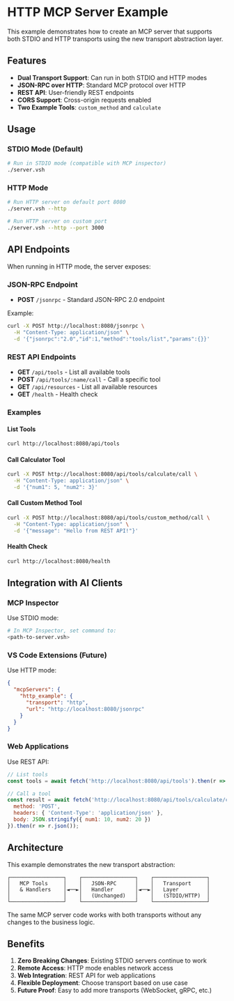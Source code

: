 # HTTP MCP Server Example

This example demonstrates how to create an MCP server that supports both STDIO and HTTP transports using the new transport abstraction layer.

## Features

- **Dual Transport Support**: Can run in both STDIO and HTTP modes
- **JSON-RPC over HTTP**: Standard MCP protocol over HTTP
- **REST API**: User-friendly REST endpoints
- **CORS Support**: Cross-origin requests enabled
- **Two Example Tools**: `custom_method` and `calculate`

## Usage

### STDIO Mode (Default)

```bash
# Run in STDIO mode (compatible with MCP inspector)
./server.vsh
```

### HTTP Mode

```bash
# Run HTTP server on default port 8080
./server.vsh --http

# Run HTTP server on custom port
./server.vsh --http --port 3000
```

## API Endpoints

When running in HTTP mode, the server exposes:

### JSON-RPC Endpoint

- **POST** `/jsonrpc` - Standard JSON-RPC 2.0 endpoint

Example:

```bash
curl -X POST http://localhost:8080/jsonrpc \
  -H "Content-Type: application/json" \
  -d '{"jsonrpc":"2.0","id":1,"method":"tools/list","params":{}}'
```

### REST API Endpoints

- **GET** `/api/tools` - List all available tools
- **POST** `/api/tools/:name/call` - Call a specific tool
- **GET** `/api/resources` - List all available resources
- **GET** `/health` - Health check

### Examples

#### List Tools

```bash
curl http://localhost:8080/api/tools
```

#### Call Calculator Tool

```bash
curl -X POST http://localhost:8080/api/tools/calculate/call \
  -H "Content-Type: application/json" \
  -d '{"num1": 5, "num2": 3}'
```

#### Call Custom Method Tool

```bash
curl -X POST http://localhost:8080/api/tools/custom_method/call \
  -H "Content-Type: application/json" \
  -d '{"message": "Hello from REST API!"}'
```

#### Health Check

```bash
curl http://localhost:8080/health
```

## Integration with AI Clients

### MCP Inspector

Use STDIO mode:

```bash
# In MCP Inspector, set command to:
<path-to-server.vsh>
```

### VS Code Extensions (Future)

Use HTTP mode:

```json
{
  "mcpServers": {
    "http_example": {
      "transport": "http",
      "url": "http://localhost:8080/jsonrpc"
    }
  }
}
```

### Web Applications

Use REST API:

```javascript
// List tools
const tools = await fetch('http://localhost:8080/api/tools').then(r => r.json());

// Call a tool
const result = await fetch('http://localhost:8080/api/tools/calculate/call', {
  method: 'POST',
  headers: { 'Content-Type': 'application/json' },
  body: JSON.stringify({ num1: 10, num2: 20 })
}).then(r => r.json());
```

## Architecture

This example demonstrates the new transport abstraction:

```
┌─────────────────┐    ┌─────────────────┐    ┌─────────────────┐
│   MCP Tools     │    │   JSON-RPC      │    │   Transport     │
│   & Handlers    │◄──►│   Handler       │◄──►│   Layer         │
│                 │    │   (Unchanged)   │    │   (STDIO/HTTP)  │
└─────────────────┘    └─────────────────┘    └─────────────────┘
```

The same MCP server code works with both transports without any changes to the business logic.

## Benefits

1. **Zero Breaking Changes**: Existing STDIO servers continue to work
2. **Remote Access**: HTTP mode enables network access
3. **Web Integration**: REST API for web applications
4. **Flexible Deployment**: Choose transport based on use case
5. **Future Proof**: Easy to add more transports (WebSocket, gRPC, etc.)
